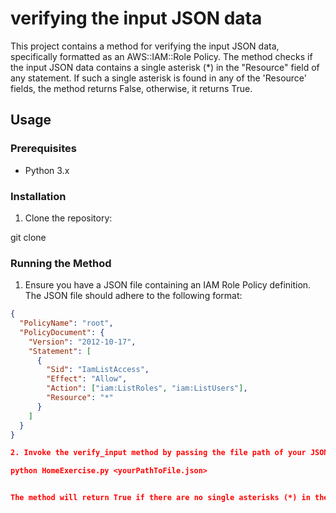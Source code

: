 # verifying the input JSON data

This project contains a method for verifying the input JSON data, specifically formatted as an AWS::IAM::Role Policy. The method checks if the input JSON data contains a single asterisk (\*) in the "Resource" field of any statement. If such a single asterisk is found in any of the 'Resource' fields, the method returns False, otherwise, it returns True.

## Usage

### Prerequisites

- Python 3.x

### Installation

1. Clone the repository:

git clone <repository-url>

### Running the Method

1. Ensure you have a JSON file containing an IAM Role Policy definition. The JSON file should adhere to the following format:

```json
{
  "PolicyName": "root",
  "PolicyDocument": {
    "Version": "2012-10-17",
    "Statement": [
      {
        "Sid": "IamListAccess",
        "Effect": "Allow",
        "Action": ["iam:ListRoles", "iam:ListUsers"],
        "Resource": "*"
      }
    ]
  }
}

2. Invoke the verify_input method by passing the file path of your JSON file as an argument:

python HomeExercise.py <yourPathToFile.json>


The method will return True if there are no single asterisks (*) in the "Resource" field of any statement, and False otherwise.


```
